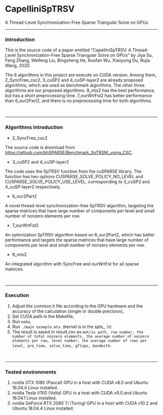 # CapelliniSpTRSV
A Thread-Level Synchronization-Free Sparse Triangular Solve on GPUs
<br><hr>
<h3>Introduction</h3>

This is the source code of a paper entitled "CapelliniSpTRSV: A Thread-Level Synchronization-Free Sparse Triangular Solve on GPUs" by Jiya Su, Feng Zhang, Weifeng Liu, Bingsheng He, Ruofan Wu, Xiaoyong Du, Rujia Wang, 2020.

The 6 algorithms in this project are execute on CUDA version. Among them, 2_SyncFree_csc2, 3_cuSP2 and 4_cuSP-layer2 are already proposed algorithms, which are used as benchmark algorithms. The other three algorithms are our proposed algorithms. 8_mix2 has the best performance, but has a short preprocessing time. 7_ourWrtFst2 has better performance than 6_our2Part2, and there is no preprocessing time for both algorithms.

<br><hr>
<h3>Algorithms Introduction</h3>

- 2_SyncFree_csc2

The source code is download from https://github.com/bhSPARSE/Benchmark_SpTRSM_using_CSC.

- 3_cuSP2 and 4_cuSP-layer2

The code uses the SpTRSV function from the cuSPARSE library. The function has two options CUSPARSE_SOLVE_POLICY_NO_LEVEL and CUSPARSE_SOLVE_POLICY_USE_LEVEL, corresponding to 3_cuSP2 and 4_cuSP-layer2 respectively.

- 6_our2Part2

A novel thread-level synchronization-free SpTRSV algorithm, targeting the sparse matrices that have large number of components per level and small number of nonzero elements per row.

- 7_ourWrtFst2

An optimization SpTRSV algorithm based on 6_our2Part2, which has better performance and targets the sparse matrices that have large number of components per level and small number of nonzero elements per row.

- 8_mix2

An integrated algorithm with SyncFree and ourWrtFst for all sparse matrices.

<br><hr>
<h3>Execution</h3>

1. Adjust the common.h file according to the GPU hardware and the accuracy of the calculation (single or double precision),
2. Set CUDA path in the Makefile,
3. Run ``make``,
4. Run ``./main example.mtx``. (kernel is in the spts_ .h)
5. The result is saved in result.csv as ``matrix path, row number, the number of total nonzero elements, the average number of nonzero elements per row, level number, the average number of rows per level, pre_time, solve_time, gflops, bandwith``.

<br><hr>
<h3>Tested environments</h3>

1. nvidia GTX 1080 (Pascal) GPU in a host with CUDA v8.0 and Ubuntu 16.04.4 Linux installed.
3. nvidia Tesla V100 (Volta) GPU in a host with CUDA v9.0 and Ubuntu 16.04.1 Linux installed.
1. nvidia GeForce RTX 2080 Ti (Turing) GPU in a host with CUDA v10.2 and Ubuntu 18.04.4 Linux installed.



